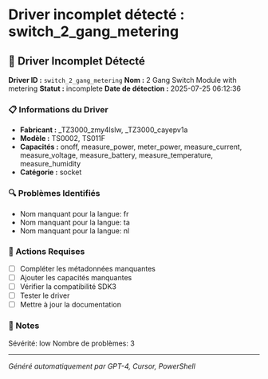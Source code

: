 # Driver incomplet détecté : switch_2_gang_metering

## 🚨 Driver Incomplet Détecté

**Driver ID :** `switch_2_gang_metering`
**Nom :** 2 Gang Switch Module with metering
**Statut :** incomplete
**Date de détection :** 2025-07-25 06:12:36

### 📋 Informations du Driver
- **Fabricant :** _TZ3000_zmy4lslw, _TZ3000_cayepv1a
- **Modèle :** TS0002, TS011F
- **Capacités :** onoff, measure_power, meter_power, measure_current, measure_voltage, measure_battery, measure_temperature, measure_humidity
- **Catégorie :** socket

### 🔍 Problèmes Identifiés
- Nom manquant pour la langue: fr
- Nom manquant pour la langue: ta
- Nom manquant pour la langue: nl

### 🎯 Actions Requises
- [ ] Compléter les métadonnées manquantes
- [ ] Ajouter les capacités manquantes
- [ ] Vérifier la compatibilité SDK3
- [ ] Tester le driver
- [ ] Mettre à jour la documentation

### 📝 Notes
Sévérité: low
Nombre de problèmes: 3

---
*Généré automatiquement par GPT-4, Cursor, PowerShell*

